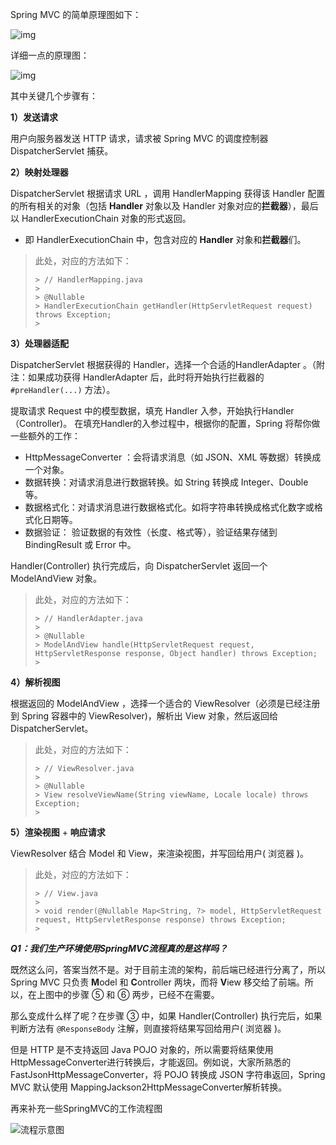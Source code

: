 Spring MVC 的简单原理图如下：

![img](http://pcc.huitogo.club/8b0d7de5b14401d4519e59255479eb19)



详细一点的原理图：

![img](http://pcc.huitogo.club/f54fa4c7d2f3bc2ec085d45b38f4f29c)

其中关键几个步骤有：

 **1）发送请求**

用户向服务器发送 HTTP 请求，请求被 Spring MVC 的调度控制器 DispatcherServlet 捕获。

**2）映射处理器**

DispatcherServlet 根据请求 URL ，调用 HandlerMapping 获得该 Handler 配置的所有相关的对象（包括 **Handler** 对象以及 Handler 对象对应的**拦截器**），最后以 HandlerExecutionChain 对象的形式返回。

- 即 HandlerExecutionChain 中，包含对应的 **Handler** 对象和**拦截器**们。

> 此处，对应的方法如下：
>
> ```
> > // HandlerMapping.java
> > 
> > @Nullable
> > HandlerExecutionChain getHandler(HttpServletRequest request) throws Exception;
> >
> ```

**3）处理器适配**

DispatcherServlet 根据获得的 Handler，选择一个合适的HandlerAdapter 。（附注：如果成功获得 HandlerAdapter 后，此时将开始执行拦截器的 `#preHandler(...)` 方法）。

提取请求 Request 中的模型数据，填充 Handler 入参，开始执行Handler（Controller)。 在填充Handler的入参过程中，根据你的配置，Spring 将帮你做一些额外的工作：

- HttpMessageConverter ：会将请求消息（如 JSON、XML 等数据）转换成一个对象。
- 数据转换：对请求消息进行数据转换。如 String 转换成 Integer、Double 等。
- 数据格式化：对请求消息进行数据格式化。如将字符串转换成格式化数字或格式化日期等。
- 数据验证： 验证数据的有效性（长度、格式等），验证结果存储到 BindingResult 或 Error 中。

Handler(Controller) 执行完成后，向 DispatcherServlet 返回一个 ModelAndView 对象。

> 此处，对应的方法如下：
>
> ```
> > // HandlerAdapter.java
> > 
> > @Nullable
> > ModelAndView handle(HttpServletRequest request, HttpServletResponse response, Object handler) throws Exception;
> >
> ```

 **4）解析视图**

根据返回的 ModelAndView ，选择一个适合的 ViewResolver（必须是已经注册到 Spring 容器中的 ViewResolver)，解析出 View 对象，然后返回给 DispatcherServlet。

> 此处，对应的方法如下：
>
> ```
> > // ViewResolver.java
> > 
> > @Nullable
> > View resolveViewName(String viewName, Locale locale) throws Exception;
> >
> ```

**5）渲染视图** + **响应请求**

ViewResolver 结合 Model 和 View，来渲染视图，并写回给用户( 浏览器 )。

> 此处，对应的方法如下：
>
> ```
> > // View.java
> > 
> > void render(@Nullable Map<String, ?> model, HttpServletRequest request, HttpServletResponse response) throws Exception;
> >
> ```



***Q1：我们生产环境使用SpringMVC流程真的是这样吗？***

既然这么问，答案当然不是。对于目前主流的架构，前后端已经进行分离了，所以 Spring MVC 只负责 **M**odel 和 **C**ontroller 两块，而将 **V**iew 移交给了前端。所以，在上图中的步骤 ⑤ 和 ⑥ 两步，已经不在需要。

那么变成什么样了呢？在步骤 ③ 中，如果 Handler(Controller) 执行完后，如果判断方法有 `@ResponseBody` 注解，则直接将结果写回给用户( 浏览器 )。

但是 HTTP 是不支持返回 Java POJO 对象的，所以需要将结果使用 HttpMessageConverter进行转换后，才能返回。例如说，大家所熟悉的 FastJsonHttpMessageConverter，将 POJO 转换成 JSON 字符串返回，Spring MVC 默认使用 MappingJackson2HttpMessageConverter解析转换。



再来补充一些SpringMVC的工作流程图

![流程示意图](http://static.iocoder.cn/images/Spring/2022-02-21/01.png)



